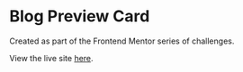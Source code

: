 # Blog Preview Card

Created as part of the Frontend Mentor series of challenges.

View the live site [here](https://blog-preview-card-phi-pink.vercel.app/).
